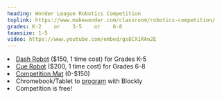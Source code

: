 ```yaml
---
heading: Wonder League Robotics Competition
toplink: https://www.makewonder.com/classroom/robotics-competition/
grades: K-2    or    3-5    or    6-8
teamsize: 1-5
video: https://www.youtube.com/embed/gs8CX1RAn2E
---
```


<li> <a href="https://www.amazon.com/Wonder-Workshop-Dash-Activated-Programming/dp/B00SKURVKY/" target="_blank">Dash Robot</a> ($150, 1 time cost) for Grades K-5</li>

<li> <a href="https://www.amazon.com/Wonder-Workshop-QU01-13-Cue-Robot/dp/B078XXPDVV/" target="_blank">Cue Robot</a> ($200, 1 time cost) for Grades 6-8</li>

<li><a href="https://www.makewonder.com/blog/ideas-for-creating-a-wonder-league-robotics-competition-gridded-mat-2/" target="_blank">Competition Mat</a> (0-$150)</li>

<li>Chromebook/Tablet to <a href="https://www.makewonder.com/getting-started/dash/" target="_blank">program</a> with Blockly</li>

<li>Competition is free!</li>
